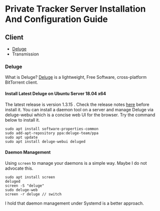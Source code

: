 # Private Tracker Server Installation And Configuration Guide

## Client
* [Deluge](#deluge)
* Transmission

### Deluge
What is Deluge? [Deluge](https://dev.deluge-torrent.org/wiki/Download) is a lightweight, Free Software, cross-platform BitTorrent client.
#### Install Latest Deluge on Ubuntu Server 18.04 x64
The latest release is version 1.3.15 . Check the release notes [here](https://dev.deluge-torrent.org/wiki/ReleaseNotes) before install it. You can install a daemon tool on a server and manage Deluge via deluge-webui which is a concise web UI for the browser. Try the command below to install it.
```
sudo apt install software-properties-common
sudo add-apt-repository ppa:deluge-team/ppa
sudo apt update
sudo apt install deluge-webui deluged
```
#### Daemon Management
Using `screen` to manage your daemons is a simple way. Maybe I do not advocate this.
```
sudo apt install screen
deluged
screen -S "deluge"
sudo deluge-web
screen -r deluge // switch
```
I hold that daemon management under Systemd is a better approach.
